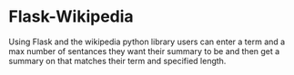 # Flask-Wikipedia
Using  Flask and the wikipedia python library users can enter a term and a max number of sentances they want their summary to be
 and then get a summary on that matches their term and specified length.

